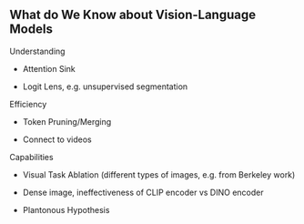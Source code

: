 ## What do We Know about Vision-Language Models

Understanding

- Attention Sink

- Logit Lens, e.g. unsupervised segmentation

Efficiency

- Token Pruning/Merging

- Connect to videos

Capabilities

- Visual Task Ablation (different types of images, e.g. from Berkeley work)

- Dense image, ineffectiveness of CLIP encoder vs DINO encoder

- Plantonous Hypothesis
